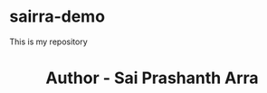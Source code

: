 # sairra-demo
This is my repository
<br>
<h1 style="text-align:center; background-olot:green;">
Author - Sai Prashanth Arra
</h1>

